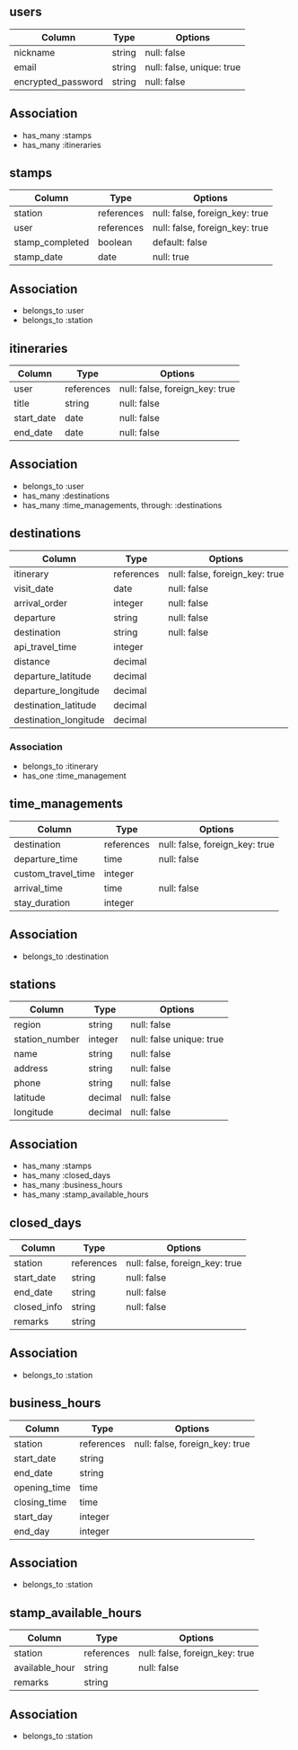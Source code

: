 ## users
|Column             |Type  |Options                  |
|-------------------|------|-------------------------|
|nickname           |string|null: false              |
|email              |string|null: false, unique: true|
|encrypted_password |string|null: false              |

## Association
- has_many :stamps
- has_many :itineraries

## stamps
|Column         |Type      |Options|
|---------------|----------|------------------------------|
|station        |references|null: false, foreign_key: true|
|user           |references|null: false, foreign_key: true|
|stamp_completed|boolean   |default: false                |
|stamp_date     |date      |null: true                    |

## Association
- belongs_to :user
- belongs_to :station

## itineraries
|Column    |Type      |Options|
|----------|----------|------------------------------|
|user      |references|null: false, foreign_key: true|
|title	   |string	  |null: false                   |
|start_date|date      |null: false                   |
|end_date  |date	    |null: false                   |

## Association
- belongs_to :user
- has_many :destinations
- has_many :time_managements, through: :destinations

## destinations
|Column                |Type      |Options                        |
|----------------------|----------|-------------------------------|
|itinerary             |references|null: false, foreign_key: true |
|visit_date            |date      |null: false                    |
|arrival_order         |integer   |null: false                    |
|departure             |string    |null: false                    |
|destination           |string    |null: false                    |
|api_travel_time       |integer   |                               |
|distance              |decimal   |                               |
|departure_latitude    |decimal   |                               |
|departure_longitude   |decimal   |                               |
|destination_latitude  |decimal   |                               |
|destination_longitude |decimal   |                               |

### Association
- belongs_to :itinerary
- has_one :time_management

## time_managements
|Column             |Type      |Options                        |
|-------------------|----------|-------------------------------|
|destination        |references|null: false, foreign_key: true |
|departure_time     |time      |null: false                    |
|custom_travel_time |integer   |                               | 
|arrival_time       |time      |null: false                    | 
|stay_duration      |integer   |                               |

## Association
- belongs_to :destination

## stations
|Column        |Type    |Options                 |
|--------------|--------|------------------------|
|region        |string  |null: false             |　
|station_number|integer |null: false unique: true|  
|name          |string  |null: false             |　
|address       |string  |null: false             |　
|phone         |string  |null: false             |  
|latitude      |decimal |null: false             |  
|longitude     |decimal |null: false             |  

## Association
- has_many :stamps
- has_many :closed_days
- has_many :business_hours
- has_many :stamp_available_hours

## closed_days
|Column              |Type      |Options                        |
|--------------------|----------|-------------------------------|
|station             |references|null: false, foreign_key: true |　
|start_date          |string    |null: false                    |
|end_date            |string    |null: false                    |
|closed_info         |string    |null: false                    |
|remarks             |string    |                               |


## Association
- belongs_to :station

## business_hours
|Column         |Type       |Options                        |
|---------------|-----------|-------------------------------|
|station        |references |null: false, foreign_key: true |
|start_date     |string     |                               |
|end_date       |string     |                               |
|opening_time   |time       |                               |
|closing_time   |time       |                               |
|start_day      |integer    |                               |
|end_day        |integer    |                               |

## Association
- belongs_to :station

## stamp_available_hours
|Column         |Type      |Options                        |
|---------------|----------|-------------------------------|
|station        |references|null: false, foreign_key: true |
|available_hour |string    |null: false                    |
|remarks        |string    |                               |

## Association
- belongs_to :station